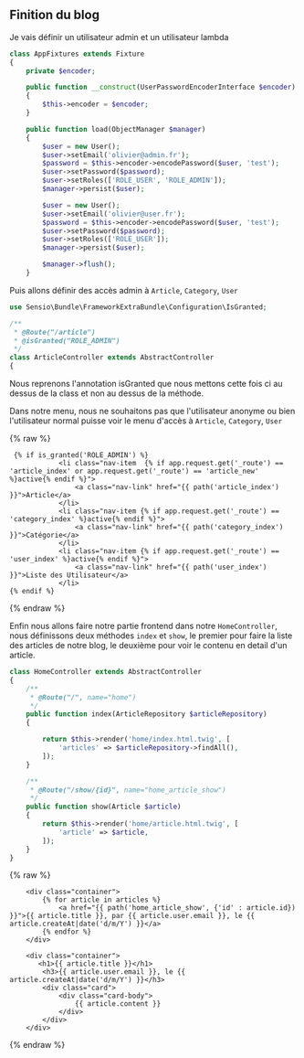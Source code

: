 ## Finition du blog

Je vais définir un utilisateur admin et un utilisateur lambda

```php
class AppFixtures extends Fixture
{
    private $encoder;

    public function __construct(UserPasswordEncoderInterface $encoder)
    {
        $this->encoder = $encoder;
    }

    public function load(ObjectManager $manager)
    {
        $user = new User();
        $user->setEmail('olivier@admin.fr');
        $password = $this->encoder->encodePassword($user, 'test');
        $user->setPassword($password);
        $user->setRoles(['ROLE_USER', 'ROLE_ADMIN']);
        $manager->persist($user);

        $user = new User();
        $user->setEmail('olivier@user.fr');
        $password = $this->encoder->encodePassword($user, 'test');
        $user->setPassword($password);
        $user->setRoles(['ROLE_USER']);
        $manager->persist($user);

        $manager->flush();
    }
```

Puis allons définir des accès admin à `Article`, `Category`, `User`

```php
use Sensio\Bundle\FrameworkExtraBundle\Configuration\IsGranted;

/**
 * @Route("/article")
 * @isGranted("ROLE_ADMIN")
 */
class ArticleController extends AbstractController
{

```
Nous reprenons l'annotation isGranted que nous mettons cette fois ci au dessus de la class et non au dessus de la méthode.

Dans notre menu, nous ne souhaitons pas que l'utilisateur anonyme ou bien l'utilisateur normal puisse voir le menu d'accès à `Article`, `Category`, `User`

{% raw %} 
```twig
 {% if is_granted('ROLE_ADMIN') %}
            <li class="nav-item  {% if app.request.get('_route') == 'article_index' or app.request.get('_route') == 'article_new' %}active{% endif %}">
                <a class="nav-link" href="{{ path('article_index') }}">Article</a>
            </li>
            <li class="nav-item {% if app.request.get('_route') == 'category_index' %}active{% endif %}">
                <a class="nav-link" href="{{ path('category_index') }}">Catégorie</a>
            </li>
            <li class="nav-item {% if app.request.get('_route') == 'user_index' %}active{% endif %}">
                <a class="nav-link" href="{{ path('user_index') }}">Liste des Utilisateur</a>
            </li>
{% endif %}
```
{% endraw %} 

Enfin nous allons faire notre partie frontend dans notre `HomeController`, nous définissons deux méthodes `index` et `show`, le premier pour faire la liste des articles de notre blog, le deuxième pour voir le contenu en detail d'un article.

```php
class HomeController extends AbstractController
{
    /**
     * @Route("/", name="home")
     */
    public function index(ArticleRepository $articleRepository)
    {

        return $this->render('home/index.html.twig', [
            'articles' => $articleRepository->findAll(),
        ]);
    }

    /**
     * @Route("/show/{id}", name="home_article_show")
     */
    public function show(Article $article)
    {
        return $this->render('home/article.html.twig', [
            'article' => $article,
        ]);
    }
}
```
{% raw %} 
```twig
    <div class="container">
        {% for article in articles %}
            <a href="{{ path('home_article_show', {'id' : article.id}) }}">{{ article.title }}, par {{ article.user.email }}, le {{ article.createAt|date('d/m/Y') }}</a>
        {% endfor %}
    </div>
```

```twig
    <div class="container">
       <h1>{{ article.title }}</h1>
        <h3>{{ article.user.email }}, le {{ article.createAt|date('d/m/Y') }}</h3>
        <div class="card">
            <div class="card-body">
                {{ article.content }}
            </div>
        </div>
    </div>
```

{% endraw %} 
